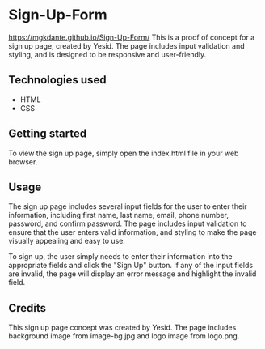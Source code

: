 # Sign-Up-Form
https://mgkdante.github.io/Sign-Up-Form/
This is a proof of concept for a sign up page, created by Yesid. The page includes input validation and styling, and is designed to be responsive and user-friendly.

## Technologies used
- HTML
- CSS

## Getting started
To view the sign up page, simply open the index.html file in your web browser.

## Usage
The sign up page includes several input fields for the user to enter their information, including first name, last name, email, phone number, password, and confirm password. The page includes input validation to ensure that the user enters valid information, and styling to make the page visually appealing and easy to use.

To sign up, the user simply needs to enter their information into the appropriate fields and click the "Sign Up" button. If any of the input fields are invalid, the page will display an error message and highlight the invalid field.

## Credits
This sign up page concept was created by Yesid. The page includes background image from image-bg.jpg and logo image from logo.png.
